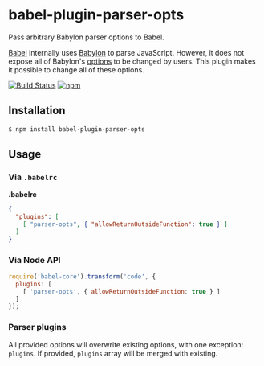 # babel-plugin-parser-opts

Pass arbitrary Babylon parser options to Babel.

[Babel] internally uses [Babylon] to parse JavaScript. However, it does
not expose all of Babylon's [options] to be changed by users. This plugin
makes it possible to change all of these options.

[![Build Status](https://img.shields.io/travis/TimothyGu/babel-plugin-parser-opts.svg)](https://travis-ci.org/TimothyGu/babel-plugin-parser-opts)
[![npm](https://img.shields.io/npm/v/babel-plugin-parser-opts.svg)](https://www.npmjs.com/package/babel-plugin-parser-opts)

[Babel]: https://github.com/babel/babel
[Babylon]: https://github.com/babel/babylon
[options]: https://github.com/babel/babylon#options

## Installation

```sh
$ npm install babel-plugin-parser-opts
```

## Usage

### Via `.babelrc`

**.babelrc**

```json
{
  "plugins": [
    [ "parser-opts", { "allowReturnOutsideFunction": true } ]
  ]
}
```

### Via Node API

```javascript
require('babel-core').transform('code', {
  plugins: [
    [ 'parser-opts', { allowReturnOutsideFunction: true } ]
  ]
});
```

### Parser plugins

All provided options will overwrite existing options, with one exception:
`plugins`. If provided, `plugins` array will be merged with existing.
